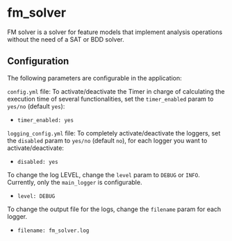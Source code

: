 # fm_solver
FM solver is a solver for feature models that implement analysis operations without the need of a SAT or BDD solver.

## Configuration
The following parameters are configurable in the application:

`config.yml` file:
To activate/deactivate the Timer in charge of calculating the execution time of several functionalities, set the `timer_enabled` param to `yes/no` (default `yes`):
- `timer_enabled: yes`

`logging_config.yml` file:
To completely activate/deactivate the loggers, set the `disabled` param to `yes/no` (default `no`), for each logger you want to activate/deactivate:
- `disabled: yes`

To change the log LEVEL, change the `level` param to `DEBUG` or `INFO`. Currently, only the `main_logger` is configurable.
- `level: DEBUG`

To change the output file for the logs, change the `filename` param for each logger.
- `filename: fm_solver.log`

